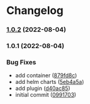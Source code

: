 # Changelog


### [1.0.2](https://github.com/muhlba91/buildkite-plugin-kubernetes/compare/v1.0.1...v1.0.2) (2022-08-04)

### 1.0.1 (2022-08-04)


### Bug Fixes

* add container ([879fd8c](https://github.com/muhlba91/buildkite-plugin-kubernetes/commit/879fd8ceed2a46a2a72c756b8963d029088996a7))
* add helm charts ([5eb4a5a](https://github.com/muhlba91/buildkite-plugin-kubernetes/commit/5eb4a5a9c49197274ca545d10dd9b2e4959046e7))
* add plugin ([d40ac85](https://github.com/muhlba91/buildkite-plugin-kubernetes/commit/d40ac850172e29a073fa4962eb3f755bb2dea41a))
* initial commit ([0991703](https://github.com/muhlba91/buildkite-plugin-kubernetes/commit/0991703a7ffd0af2abe030c82bc104a6ec53a187))
